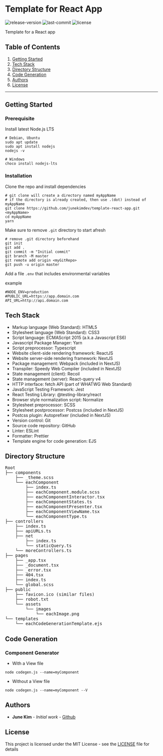 # Template for React App

![release-version](https://img.shields.io/github/v/release/junekimdev/template-react-app?display_name=tag)
![last-commit](https://img.shields.io/github/last-commit/junekimdev/template-react-app)
![license](https://img.shields.io/github/license/junekimdev/template-react-app)

Template for a React app

## Table of Contents

1. [Getting Started](#getting-started)
1. [Tech Stack](#tech-stack)
1. [Directory Structure](#directory-structure)
1. [Code Generation](#code-generation)
1. [Authors](#authors)
1. [License](#license)

---

## Getting Started

### Prerequisite

Install latest Node.js LTS

```shell
# Debian, Ubuntu
sudo apt update
sudo apt install nodejs
nodejs -v

# Windows
choco install nodejs-lts
```

### Installation

Clone the repo and install dependencies

```shell
# git clone will create a directory named myAppName
# if the directory is already created, then use .(dot) instead of myAppName
git clone https://github.com/junekimdev/template-react-app.git <myAppName>
cd myAppName
yarn
```

Make sure to remove `.git` directory to start afresh

```shell
# remove .git directory beforehand
git init
git add .
git commit -m "Initial commit"
git branch -M master
git remote add origin <myGitRepo>
git push -u origin master
```

Add a file `.env` that includes environmental variables

example

```shell
#NODE_ENV=production
#PUBLIC_URL=https://app.domain.com
API_URL=http://api.domain.com
```

## Tech Stack

- Markup language (Web Standard): HTML5
- Stylesheet language (Web Standard): CSS3
- Script language: ECMAScript 2015 (a.k.a Javascript ES6)
- Javascript Package Manager: Yarn
- Script preprocessor: Typescript
- Website client-side rendering framework: ReactJS
- Website server-side rendering framework: NextJS
- Package management: Webpack (included in NextJS)
- Transpiler: Speedy Web Compiler (included in NextJS)
- State management (client): Recoil
- State management (server): React-query v4
- HTTP interface: fetch API (part of WHATWG Web Standard)
- JavaScript Testing Framework: Jest
- React Testing Library: @testing-library/react
- Browser style normalization script: Normalize
- Stylesheet preprocessor: SCSS
- Stylesheet postprocessor: Postcss (included in NextJS)
- Postcss plugin: Autoprefixer (included in NextJS)
- Version control: Git
- Source code repository: GitHub
- Linter: ESLint
- Formatter: Prettier
- Template engine for code generation: EJS

## Directory Structure

<!-- markdownlint-disable MD033 -->
<!-- markdownlint-disable MD037 -->
<pre>
Root
├── components  
    ├── _theme.scss  
    └── eachComponent  
        ├── index.ts  
        ├── eachComponent.module.scss  
        ├── eachComponentInteractor.tsx  
        ├── eachComponentStates.ts  
        ├── eachComponentPresenter.tsx  
        ├── eachComponentViewName.tsx  
        └── eachComponentType.ts  
├── controllers  
    ├── index.ts  
    ├── apiURLs.ts  
    ├── net  
        ├── index.ts  
        └── staticQuery.ts  
    └── moreControllers.ts
├── pages  
    ├── _app.tsx  
    ├── _document.tsx  
    ├── _error.tsx  
    ├── 404.tsx  
    ├── index.ts  
    └── global.scss  
├── public  
    ├── favicon.ico (similar files)  
    ├── robot.txt  
    └── assets  
        └── images  
            └── eachImage.png  
└── templates  
    └── eachCodeGenerationTemplate.ejs
</pre>
<!-- markdownlint-enable MD033 -->
<!-- markdownlint-enable MD037 -->

## Code Generation

### Component Generator

- With a View file

```shell
node codegen.js --name=myComponent
```

- Without a View file

```shell
node codegen.js --name=myComponent --V
```

## Authors

- **June Kim** - _Initial work_ - [Github](https://github.com/junekimdev)

## License

This project is licensed under the MIT License - see the [LICENSE](LICENSE) file for details
